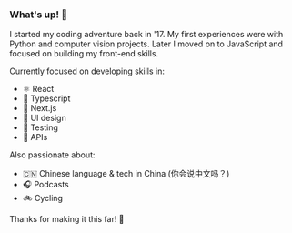 ### What's up! 🍪

I started my coding adventure back in '17. My first experiences were with Python and computer vision projects. Later I moved on to JavaScript and focused on building my front-end skills. 

Currently focused on developing skills in:
- ⚛️ React
- 📝 Typescript
- 🔺 Next.js
- 🎨 UI design
- 🧪 Testing
- 🤖 APIs

Also passionate about:
- 🇨🇳 Chinese language & tech in China (你会说中文吗？)
- 🎧 Podcasts
- 🚲 Cycling

Thanks for making it this far! 🙌

<!--
**voinar/voinar** is a ✨ _special_ ✨ repository because its `README.md` (this file) appears on your GitHub profile.

Here are some ideas to get you started:

- 🔭 I’m currently working on ...
- 🌱 I’m currently learning ...
- 👯 I’m looking to collaborate on ...
- 🤔 I’m looking for help with ...
- 💬 Ask me about ...
- 📫 How to reach me: ...
- 😄 Pronouns: ...
- ⚡ Fun fact: ...
-->
